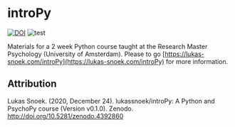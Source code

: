 # introPy
[![DOI](https://zenodo.org/badge/DOI/10.5281/zenodo.4392860.svg)](https://doi.org/10.5281/zenodo.4392860)
![test](https://github.com/actions/introPy/workflows/CI/badge.svg)

Materials for a 2 week Python course taught at the Research Master Psychology (University of Amsterdam). Please to go [https://lukas-snoek.com/introPy](https://lukas-snoek.com/introPy) for more information.  

## Attribution
Lukas Snoek. (2020, December 24). lukassnoek/introPy: A Python and PsychoPy course (Version v0.1.0). Zenodo. http://doi.org/10.5281/zenodo.4392860